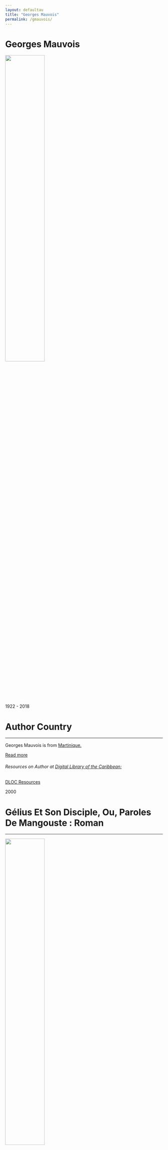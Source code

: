 ```yaml
---
layout: defaultau
title: "Georges Mauvois"
permalink: /gmauvois/
---
```

<!-- partial:index.partial.html -->
<div class="content">
    <h1>Georges Mauvois</h1>
    <div class="quote">
        <div><img src="http://ile-en-ile.org/wp-content/uploads/2004/09/mauvois.jpg" height="50%" width = "50%" class="logo"></div>
    </div>
    <div class="timeline">
        <div style="padding-bottom:100px;"></div>
        <div class="block">
            <div class="date right"><p class="right"> 1922 - 2018 </p></div>
            <div class="dot"></div>
            <div class="left first">
            <div class="author_country">
                <h1>Author Country</h1><hr>
            <div class="aclocation"><p>Georges Mauvois is from <a href="{{ site.baseurl }}/8"> Martinique.</a></p></div>
              <div class="acreadmore">  <a href="https://fr.wikipedia.org/wiki/Georges_Mauvois" target="_blank">Read more</a></div>
               <div class="aclocation">  <h6>Resources on Author at <a href="https://dloc.com">Digital Library of the Caribbean:</a></h6></div> 
       <div class="dlocresources"><a href="https://www.dloc.com/UF00088914/00204/images" target="_blank">DLOC Resources</a></div>
            </div>
            </div>
        </div>
        <div class="block">
            <div class="date left"><p class="left">2000</p></div>
            <div class="dot"></div>
            <div class="right">
                <h1>Gélius Et Son Disciple, Ou, Paroles De Mangouste : Roman</h1><hr>
                <p><img src="https://ec56229aec51f1baff1d-185c3068e22352c56024573e929788ff.ssl.cf1.rackcdn.com/attachments/large/5/5/8/003525558.jpg" height="50%" width = "50%"></p>
                <p>
                Language: French<br/>
                Publisher: Ibis Rouge<br/>
                Pub_location: Petit-Bourg, Guadeloupe<br/>
                Genre: Fiction (Novel)<br/>
                Length: 315 </p>
            </div>
        </div>>
</div>
  <!-- partial -->
<script src='https://cdnjs.cloudflare.com/ajax/libs/jquery/3.1.1/jquery.min.js'></script><script  src="{{ site.baseurl }}/assets/js/authorscript.js"></script>